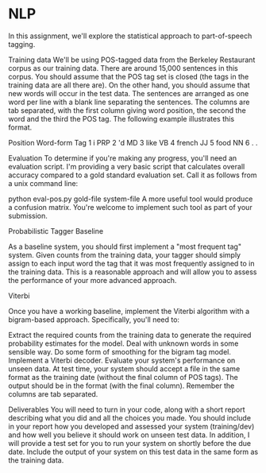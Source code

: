 # NLP
In this assignment, we'll explore the statistical approach to part-of-speech tagging.

Training data
We'll be using POS-tagged data from the Berkeley Restaurant corpus as our training data. There are around 15,000 sentences in this corpus.  You should assume that the POS tag set is closed (the tags in the training data are all there are).  On the other hand, you should assume that new words will occur in the test data. The sentences are arranged as one word per line with a blank line separating the sentences. The columns are tab separated, with the first column giving word position, the second the word and the third the POS tag. The following example illustrates this format.


Position	Word-form	Tag
1	i	PRP
2	'd	MD
3	like	VB
4	french	JJ
5	food	NN
6	.	.

Evaluation
To determine if you're making any progress, you'll need an evaluation script. I'm providing a very basic script that calculates overall accuracy compared to a gold standard evaluation set.  Call it as follows from a unix command line:

python eval-pos.py  gold-file system-file
A more useful tool would produce a confusion matrix.  You're welcome to implement such tool as part of your submission.


Probabilistic Tagger
Baseline

As a baseline system, you should first implement a "most frequent tag" system. Given counts from the training data, your tagger should simply assign to each input word the tag that it was most frequently assigned to in the training data.  This is a reasonable approach and will allow you to assess the performance of your more advanced approach.

Viterbi

Once you have a working baseline, implement the Viterbi algorithm with a bigram-based approach. Specifically, you'll need to:

Extract the required counts from the training data to generate the required probability estimates for the model.
Deal with unknown words in some sensible way.
Do some form of smoothing for the bigram tag model.
Implement a Viterbi decoder.
Evaluate your system's performance on unseen data.
At test time, your system should accept a file in the same format as the training date (without the final column of POS tags).   The output should be in the format (with the final column).  Remember the columns are tab separated. 

Deliverables
You will need to turn in your code, along with a short report describing what you did and all the choices you made. You should include in your report how you developed and assessed your system (training/dev) and how well you believe it should work on unseen test data. In addition, I will provide a test set for you to run your system on shortly before the due date.  Include the output of your system on this test data in the same form as the training data.
